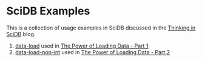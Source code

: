 # SciDB Examples

This is a collection of usage examples in SciDB discussed in the [Thinking in SciDB](http://rvernica.github.io/) blog.

   1. [data-load](data-load) used in [The Power of Loading Data - Part 1](http://rvernica.github.io/2016/05/load-data)
   1. [data-load-non-int](data-load-non-int) used in [The Power of Loading Data - Part 2](http://rvernica.github.io/2016/06/load-data-non-int)
